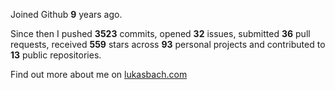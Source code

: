 Joined Github **9** years ago.

Since then I pushed **3523** commits, opened **32** issues, submitted **36** pull requests, received **559** stars across **93** personal projects and contributed to **13** public repositories.

Find out more about me on [lukasbach.com](https://lukasbach.com)
